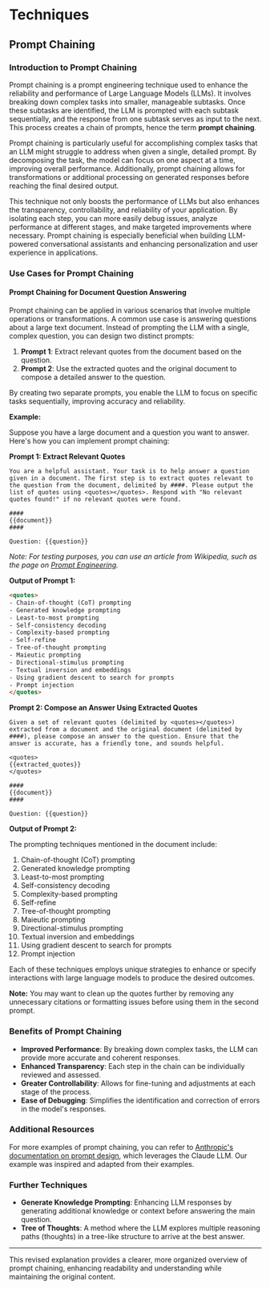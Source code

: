 # Techniques

## Prompt Chaining

### Introduction to Prompt Chaining

Prompt chaining is a prompt engineering technique used to enhance the reliability and performance of Large Language Models (LLMs). It involves breaking down complex tasks into smaller, manageable subtasks. Once these subtasks are identified, the LLM is prompted with each subtask sequentially, and the response from one subtask serves as input to the next. This process creates a chain of prompts, hence the term **prompt chaining**.

Prompt chaining is particularly useful for accomplishing complex tasks that an LLM might struggle to address when given a single, detailed prompt. By decomposing the task, the model can focus on one aspect at a time, improving overall performance. Additionally, prompt chaining allows for transformations or additional processing on generated responses before reaching the final desired output.

This technique not only boosts the performance of LLMs but also enhances the transparency, controllability, and reliability of your application. By isolating each step, you can more easily debug issues, analyze performance at different stages, and make targeted improvements where necessary. Prompt chaining is especially beneficial when building LLM-powered conversational assistants and enhancing personalization and user experience in applications.

### Use Cases for Prompt Chaining

#### Prompt Chaining for Document Question Answering

Prompt chaining can be applied in various scenarios that involve multiple operations or transformations. A common use case is answering questions about a large text document. Instead of prompting the LLM with a single, complex question, you can design two distinct prompts:

1. **Prompt 1**: Extract relevant quotes from the document based on the question.
2. **Prompt 2**: Use the extracted quotes and the original document to compose a detailed answer to the question.

By creating two separate prompts, you enable the LLM to focus on specific tasks sequentially, improving accuracy and reliability.

**Example:**

Suppose you have a large document and a question you want to answer. Here's how you can implement prompt chaining:

**Prompt 1: Extract Relevant Quotes**

```
You are a helpful assistant. Your task is to help answer a question given in a document. The first step is to extract quotes relevant to the question from the document, delimited by ####. Please output the list of quotes using <quotes></quotes>. Respond with "No relevant quotes found!" if no relevant quotes were found.

####
{{document}}
####

Question: {{question}}
```

*Note: For testing purposes, you can use an article from Wikipedia, such as the page on [Prompt Engineering](https://en.wikipedia.org/wiki/Prompt_engineering).*

**Output of Prompt 1:**

```html
<quotes>
- Chain-of-thought (CoT) prompting
- Generated knowledge prompting
- Least-to-most prompting
- Self-consistency decoding
- Complexity-based prompting
- Self-refine
- Tree-of-thought prompting
- Maieutic prompting
- Directional-stimulus prompting
- Textual inversion and embeddings
- Using gradient descent to search for prompts
- Prompt injection
</quotes>
```

**Prompt 2: Compose an Answer Using Extracted Quotes**

```
Given a set of relevant quotes (delimited by <quotes></quotes>) extracted from a document and the original document (delimited by ####), please compose an answer to the question. Ensure that the answer is accurate, has a friendly tone, and sounds helpful.

<quotes>
{{extracted_quotes}}
</quotes>

####
{{document}}
####

Question: {{question}}
```

**Output of Prompt 2:**

The prompting techniques mentioned in the document include:

1. Chain-of-thought (CoT) prompting
2. Generated knowledge prompting
3. Least-to-most prompting
4. Self-consistency decoding
5. Complexity-based prompting
6. Self-refine
7. Tree-of-thought prompting
8. Maieutic prompting
9. Directional-stimulus prompting
10. Textual inversion and embeddings
11. Using gradient descent to search for prompts
12. Prompt injection

Each of these techniques employs unique strategies to enhance or specify interactions with large language models to produce the desired outcomes.

**Note:** You may want to clean up the quotes further by removing any unnecessary citations or formatting issues before using them in the second prompt.

### Benefits of Prompt Chaining

- **Improved Performance**: By breaking down complex tasks, the LLM can provide more accurate and coherent responses.
- **Enhanced Transparency**: Each step in the chain can be individually reviewed and assessed.
- **Greater Controllability**: Allows for fine-tuning and adjustments at each stage of the process.
- **Ease of Debugging**: Simplifies the identification and correction of errors in the model's responses.

### Additional Resources

For more examples of prompt chaining, you can refer to [Anthropic's documentation on prompt design](https://docs.anthropic.com/claude/docs/prompt-design), which leverages the Claude LLM. Our example was inspired and adapted from their examples.

### Further Techniques

- **Generate Knowledge Prompting**: Enhancing LLM responses by generating additional knowledge or context before answering the main question.
- **Tree of Thoughts**: A method where the LLM explores multiple reasoning paths (thoughts) in a tree-like structure to arrive at the best answer.

---

This revised explanation provides a clearer, more organized overview of prompt chaining, enhancing readability and understanding while maintaining the original content.